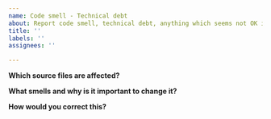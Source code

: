 ```yaml
---
name: Code smell - Technical debt
about: Report code smell, technical debt, anything which seems not OK in the code
title: ''
labels: ''
assignees: ''

---
```


**Which source files are affected?**

**What smells and why is it important to change it?**

**How would you correct this?**
